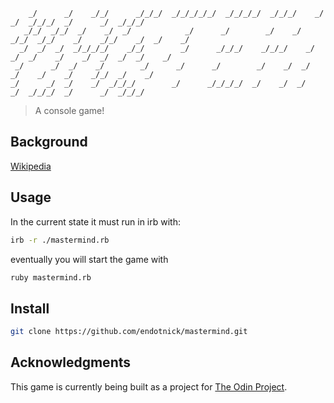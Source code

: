         _/      _/    _/_/      _/_/_/  _/_/_/_/_/  _/_/_/_/  _/_/_/    _/      _/  _/_/_/  _/      _/  _/_/_/
       _/_/  _/_/  _/    _/  _/            _/      _/        _/    _/  _/_/  _/_/    _/    _/_/    _/  _/    _/
      _/  _/  _/  _/_/_/_/    _/_/        _/      _/_/_/    _/_/_/    _/  _/  _/    _/    _/  _/  _/  _/    _/
     _/      _/  _/    _/        _/      _/      _/        _/    _/  _/      _/    _/    _/    _/_/  _/    _/
    _/      _/  _/    _/  _/_/_/        _/      _/_/_/_/  _/    _/  _/      _/  _/_/_/  _/      _/  _/_/_/

>A console game!

## Background
[Wikipedia](https://en.wikipedia.org/wiki/Mastermind_(board_game))

## Usage
In the current state it must run in irb with:
```bash
irb -r ./mastermind.rb
```
eventually you will start the game with
```bash
ruby mastermind.rb
```

## Install
```bash
git clone https://github.com/endotnick/mastermind.git
```

## Acknowledgments
This game is currently being built as a project for [The Odin Project](https://www.theodinproject.com/courses/ruby-programming/lessons/oop).
